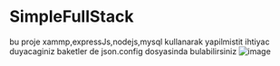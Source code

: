 # SimpleFullStack
 bu proje xammp,expressJs,nodejs,mysql kullanarak yapilmistit 
 ihtiyac duyacaginiz baketler de json.config dosyasinda bulabilirsiniz 
![image](https://github.com/ubeysaab/SimpleFullStack/assets/76262696/6834bf22-6b74-43d2-a924-8f132c18c9b4)
